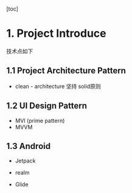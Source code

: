 [toc]

# 1. Project Introduce

技术点如下

## 1.1 Project Architecture Pattern

* clean - architecture 坚持 solid原则

## 1.2 UI Design Pattern

* MVI (prime pattern)
* MVVM

## 1.3 Android 

* Jetpack 

* realm

* Glide

  